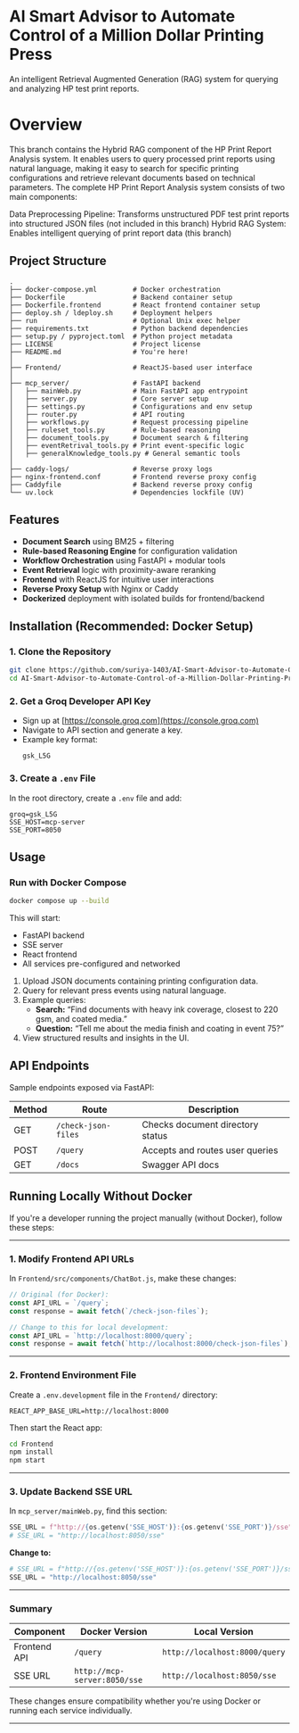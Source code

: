 
# AI Smart Advisor to Automate Control of a Million Dollar Printing Press
An intelligent Retrieval Augmented Generation (RAG) system for querying and analyzing HP test print reports.

# Overview
This branch contains the Hybrid RAG component of the HP Print Report Analysis system. It enables users to query processed print reports using natural language, making it easy to search for specific printing configurations and retrieve relevant documents based on technical parameters.
The complete HP Print Report Analysis system consists of two main components:

Data Preprocessing Pipeline: Transforms unstructured PDF test print reports into structured JSON files (not included in this branch)
Hybrid RAG System: Enables intelligent querying of print report data (this branch)

## Project Structure

```
.
├── docker-compose.yml         # Docker orchestration
├── Dockerfile                 # Backend container setup
├── Dockerfile.frontend        # React frontend container setup
├── deploy.sh / ldeploy.sh     # Deployment helpers
├── run                        # Optional Unix exec helper
├── requirements.txt           # Python backend dependencies
├── setup.py / pyproject.toml  # Python project metadata
├── LICENSE                    # Project license
├── README.md                  # You're here!
│
├── Frontend/                  # ReactJS-based user interface
│
├── mcp_server/                # FastAPI backend
│   ├── mainWeb.py             # Main FastAPI app entrypoint
│   ├── server.py              # Core server setup
│   ├── settings.py            # Configurations and env setup
│   ├── router.py              # API routing
│   ├── workflows.py           # Request processing pipeline
│   ├── ruleset_tools.py       # Rule-based reasoning
│   ├── document_tools.py      # Document search & filtering
│   ├── eventRetrival_tools.py # Print event-specific logic
│   ├── generalKnowledge_tools.py # General semantic tools
│
├── caddy-logs/                # Reverse proxy logs
├── nginx-frontend.conf        # Frontend reverse proxy config
├── Caddyfile                  # Backend reverse proxy config
└── uv.lock                    # Dependencies lockfile (UV)
```
## Features

- **Document Search** using BM25 + filtering
- **Rule-based Reasoning Engine** for configuration validation
- **Workflow Orchestration** using FastAPI + modular tools
- **Event Retrieval** logic with proximity-aware reranking
- **Frontend** with ReactJS for intuitive user interactions
- **Reverse Proxy Setup** with Nginx or Caddy
- **Dockerized** deployment with isolated builds for frontend/backend

## Installation (Recommended: Docker Setup)

### 1. Clone the Repository

```bash
git clone https://github.com/suriya-1403/AI-Smart-Advisor-to-Automate-Control-of-a-Million-Dollar-Printing-Press.git
cd AI-Smart-Advisor-to-Automate-Control-of-a-Million-Dollar-Printing-Press
```

### 2. Get a Groq Developer API Key

- Sign up at [https://console.groq.com](https://console.groq.com)
- Navigate to API section and generate a key.
- Example key format:
  ```
  gsk_L5G
  ```

### 3. Create a `.env` File

In the root directory, create a `.env` file and add:

```env
groq=gsk_L5G
SSE_HOST=mcp-server
SSE_PORT=8050
```



## Usage

### Run with Docker Compose

```bash
docker compose up --build
```

This will start:
- FastAPI backend
- SSE server
- React frontend
- All services pre-configured and networked


1. Upload JSON documents containing printing configuration data.
2. Query for relevant press events using natural language.
3. Example queries:
   - **Search:** “Find documents with heavy ink coverage, closest to 220 gsm, and coated media.”
   - **Question:** “Tell me about the media finish and coating in event 75?”
4. View structured results and insights in the UI.


## API Endpoints

Sample endpoints exposed via FastAPI:

| Method | Route                 | Description                        |
|--------|-----------------------|------------------------------------|
| GET    | `/check-json-files`   | Checks document directory status  |
| POST   | `/query`              | Accepts and routes user queries   |
| GET    | `/docs`               | Swagger API docs                  |

## Running Locally Without Docker

If you're a developer running the project manually (without Docker), follow these steps:

---

### 1. Modify Frontend API URLs

In `Frontend/src/components/ChatBot.js`, make these changes:

```js
// Original (for Docker):
const API_URL = `/query`;
const response = await fetch(`/check-json-files`);

// Change to this for local development:
const API_URL = `http://localhost:8000/query`;
const response = await fetch(`http://localhost:8000/check-json-files`);
```

---

### 2. Frontend Environment File

Create a `.env.development` file in the `Frontend/` directory:

```env
REACT_APP_BASE_URL=http://localhost:8000
```

Then start the React app:

```bash
cd Frontend
npm install
npm start
```

---

### 3. Update Backend SSE URL

In `mcp_server/mainWeb.py`, find this section:

```python
SSE_URL = f"http://{os.getenv('SSE_HOST')}:{os.getenv('SSE_PORT')}/sse"
# SSE_URL = "http://localhost:8050/sse"
```

**Change to:**

```python
# SSE_URL = f"http://{os.getenv('SSE_HOST')}:{os.getenv('SSE_PORT')}/sse"
SSE_URL = "http://localhost:8050/sse"
```

---

### Summary

| Component     | Docker Version             | Local Version                      |
|---------------|-----------------------------|------------------------------------|
| Frontend API  | `/query`                    | `http://localhost:8000/query`      |
| SSE URL       | `http://mcp-server:8050/sse`| `http://localhost:8050/sse`        |

These changes ensure compatibility whether you're using Docker or running each service individually.

---
